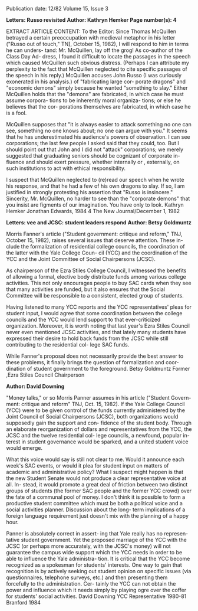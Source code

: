 Publication date: 12/82
Volume 15, Issue 3

**Letters: Russo revisited**
**Author: Kathryn Hemker**
**Page number(s): 4**

EXTRACT ARTICLE CONTENT:
To the Editor: 
Since Thomas McQuillen betrayed a 
certain preoccupation with medieval 
metaphor in his letter ("Russo out of 
touch," TN], October 15, 1982), I will 
respond to him in terms he can unders-
tand: Mr. McQuillen, lay off the grog! 
As co-author of the Class Day Ad-
dress, I found it difficult to locate the 
passages in the speech which caused 
McQuillen such obvious distress. 
(Perhaps I can attribute my perplexity 
to the fact that McQuillen neglected to 
cite specific passages of the speech in 
his reply.) McQuillen accuses John 
Russo (I was curiously exonerated in 
his analysis.) of "fabricating large cor-
porate dragons" and "economic 
demons" simply because he wanted 
"something to slay." Either McQuillen 
holds that the "demons" are fabricated, 
in which case he must assume corpora-
tions to be inherently moral organiza-
tions; or else he believes that the cor-
porations themselves are fabricated, in 
which case he is a fool. 

McQuillen supposes that "it 
is 
always easier to attack something no 
one can see, something no one knows 
about; no one can argue with you." It 
seems that he has underestimated his 
audience's powers of observation. I can 
see corporations; the last few people I 
asked said that they could, too. But I 
should point out that John and I did 
not "attack" corporations; we merely 
suggested that graduating seniors 
should be cognizant of corporate in-
fluence and should exert pressure, 
whether internally or , externally, on 
such institutions to act with ethical 
responsibility. 

I suspect that McQuillen neglected 
to (re)read our speech when he wrote his 
response, and that he had a few of his 
own dragons to slay. If so, I am 
justified in strongly protesting his 
assertion that "Russo is insincere." 
Sincerity, 
Mr. McQuillen, 
no 
harder to see than the "corporate 
demons" that you insist are figments of 
our imagination. You have only to 
look. 
Kathryn Hemker 
Jonathan Edwards, 1984 
4 The New Journal/December 1, 1982


**Letters: vee and JCSC: student leaders respond**
**Author: Betsy Goldmuntz**

Morris Fanner's article ("Student 
government: critique and reform," 
TNJ, October 15, 1982), raises several 
issues that deserve attention. These in-
clude the formalization of residential 
college councils, the coordination of 
the latter with the Yale College Coun-
cil (YCC) and the coordination of the 
YCC and the Joint Committee of 
Social Chairpersons (JCSC). 

As 
chairperson of the Ezra Stiles College 
Council, I witnessed the benefits of 
allowing 
a 
formal, 
elective 
body 
distribute funds among various college 
activities. This not only encourages 
people to buy SAC cards when they see 
that many activities are funded, but it 
also ensures that the Social Committee 
will be responsible to a consistent, 
elected group of students. 

Having listened to many YCC 
reports and the YCC representatives' 
pleas for student input, I would agree 
that some coordination between the 
college councils and the YCC would 
lend support to that ever-criticized 
organization. Moreover, it is worth 
noting that last year's Ezra Stiles 
Council never even mentioned JCSC 
activities, and that lately many 
students have expressed their desire to 
hold back funds from the JCSC while 
still contributing to the residential col-
lege SAC funds. 

While Fanner's proposal does not 
necessarily provide the best answer to 
these problems, it finally brings the 
question of formalization and coor-
dination of student government to the 
foreground. 
Betsy Goldmuntz 
Former ,Ezra Stiles Council 
Chairperson


**Author: David Downing**

"Money talks," or so Morris Panner 
assumes in his article ("Student Govern-
ment: critique and reform" TNJ, Oct. 
15, 1982). If the Yale College Council 
(YCC) were to be given control of the 
funds currently administered by the 
Joint Council of Social Chairpersons 
(JCSC), both organizations would 
supposedly gain the support and con-
fidence of the student body. Through 
an elaborate reorganization of dollars 
and representatives from the YCC, the 
JCSC and the twelve residential col-
lege councils, a newfound, popular in-
terest in student governance would be 
sparked, and a united student voice 
would emerge. 

What this voice would say is still not 
clear to me. Would it announce each 
week's SAC events, or would it plea for 
student input on matters of academic 
and administrative policy? What I 
suspect might happen is that the new 
Student Senate would not produce a 
clear representative voice at all. In-
stead, it would promote a great deal of 
friction between two distinct groups of 
students (the former SAC people and 
the former YCC crowd) over the fate 
of a communal pool of money. I don't 
think it is possible to form a productive 
student committee which must be both 
a political voice and a social activities 
planner. Discussion about the long-
term implications of a foreign language 
requirement just doesn't mix with the 
planning of a happy hour. 

Panner is absolutely correct in assert-
ing that Yale really has no represen-
tative student government. Yet the 
proposed marriage of the YCC with 
the JCSC (or perhaps more accurately, 
with the JCSC's money) will not 
guarantee the campus wide support 
which the YCC needs in order to be 
able to influence the Yale administra-
tion. It is critical that the YCC become 
recognized 
as a 
spokesman for 
students' interests. One way to gain 
that recognition is by actively seeking 
out student opinion on specific issues 
(via questionnaires, telephone surveys, 
etc.) 
and 
then presenting them 
forcefully to the administration. Cer-
tainly the YCC can not obtain the 
power and influence which it needs 
simply by playing ogre over the coffer 
for students' social activities. 
David Downing 
YCC Representative 1980-81 
Branford 1984